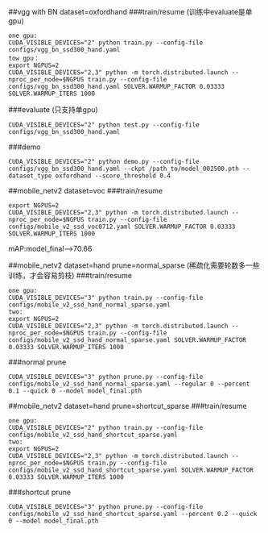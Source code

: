 ##vgg with BN        dataset=oxfordhand
###train/resume     (训练中evaluate是单gpu)
```
one gpu:
CUDA_VISIBLE_DEVICES="2" python train.py --config-file configs/vgg_bn_ssd300_hand.yaml
tow gpu：
export NGPUS=2
CUDA_VISIBLE_DEVICES="2,3" python -m torch.distributed.launch --nproc_per_node=$NGPUS train.py --config-file configs/vgg_bn_ssd300_hand.yaml SOLVER.WARMUP_FACTOR 0.03333 SOLVER.WARMUP_ITERS 1000 
```
###evaluate         (只支持单gpu)
```
CUDA_VISIBLE_DEVICES="2" python test.py --config-file configs/vgg_bn_ssd300_hand.yaml
```
###demo
```
CUDA_VISIBLE_DEVICES="2" python demo.py --config-file configs/vgg_bn_ssd300_hand.yaml --ckpt /path_to/model_002500.pth --dataset_type oxfordhand --score_threshold 0.4
```

##mobile_netv2        dataset=voc
###train/resume        
```
export NGPUS=2
CUDA_VISIBLE_DEVICES="2,3" python -m torch.distributed.launch --nproc_per_node=$NGPUS train.py --config-file configs/mobile_v2_ssd_voc0712.yaml SOLVER.WARMUP_FACTOR 0.03333 SOLVER.WARMUP_ITERS 1000 
```
mAP:model_final-->70.66


##mobile_netv2        dataset=hand          prune=normal_sparse   (稀疏化需要轮数多一些训练，才会容易剪枝)
###train/resume        
```
one gpu:
CUDA_VISIBLE_DEVICES="3" python train.py --config-file configs/mobile_v2_ssd_hand_normal_sparse.yaml
two:
export NGPUS=2
CUDA_VISIBLE_DEVICES="2,3" python -m torch.distributed.launch --nproc_per_node=$NGPUS train.py --config-file configs/mobile_v2_ssd_hand_normal_sparse.yaml SOLVER.WARMUP_FACTOR 0.03333 SOLVER.WARMUP_ITERS 1000 
```
###normal prune
```
CUDA_VISIBLE_DEVICES="3" python prune.py --config-file configs/mobile_v2_ssd_hand_normal_sparse.yaml --regular 0 --percent 0.1 --quick 0 --model model_final.pth
```


##mobile_netv2        dataset=hand          prune=shortcut_sparse
###train/resume        
```
one gpu:
CUDA_VISIBLE_DEVICES="2" python train.py --config-file configs/mobile_v2_ssd_hand_shortcut_sparse.yaml
two:
export NGPUS=2
CUDA_VISIBLE_DEVICES="2,3" python -m torch.distributed.launch --nproc_per_node=$NGPUS train.py --config-file configs/mobile_v2_ssd_hand_shortcut_sparse.yaml SOLVER.WARMUP_FACTOR 0.03333 SOLVER.WARMUP_ITERS 1000 
```
###shortcut prune
```
CUDA_VISIBLE_DEVICES="3" python prune.py --config-file configs/mobile_v2_ssd_hand_shortcut_sparse.yaml --percent 0.2 --quick 0 --model model_final.pth
```
